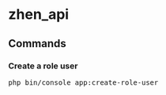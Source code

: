 # zhen_api

## Commands
### Create a role user
<pre>php bin/console app:create-role-user <email> <password></pre>